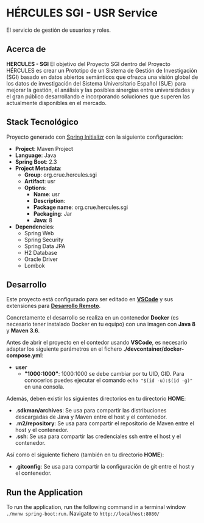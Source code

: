 # HÉRCULES SGI - USR Service

El servicio de gestión de usuarios y roles.

## Acerca de

**HERCULES - SGI** 
El objetivo del Proyecto SGI dentro del Proyecto HÉRCULES es crear un Prototipo de un Sistema de Gestión de Investigación (SGI) basado en datos abiertos semánticos que ofrezca una visión global de los datos de investigación del Sistema Universitario Español (SUE) para mejorar la gestión, el análisis y las posibles sinergias entre universidades y el gran público desarrollando e incorporando  soluciones que superen las actualmente disponibles en el mercado.


## Stack Tecnológico

Proyecto generado con [Spring Initializr](https://start.spring.io/) con la siguiente configuración:
*  **Project**: Maven Project
*  **Language**: Java
*  **Spring Boot**: 2.3
*  **Project Metadata**:
    *  **Group**: org.crue.hercules.sgi
    *  **Artifact**: usr
    *  **Options**:
        *  **Name**: usr
        *  **Description**: 
        *  **Package name**: org.crue.hercules.sgi
        *  **Packaging**: Jar
        *  **Java**: 8
*  **Dependencies**:
    *  Spring Web
    *  Spring Security
    *  Spring Data JPA
    *  H2 Database
    *  Oracle Driver
    *  Lombok



## Desarrollo

Este proyecto está configurado para ser editado en **[VSCode](https://code.visualstudio.com/)** y sus extensiones para **[Desarrollo Remoto](https://code.visualstudio.com/docs/remote/remote-overview)**.

Concretamente el desarrollo se realiza en un contenedor **Docker** (es necesario tener instalado Docker en tu equipo) con una imagen con **Java 8** y **Maven 3.6**.

Antes de abrir el proyecto en el contedor usando **VSCode**, es necesario adaptar los siguiente parámetros en el fichero **./devcontainer/docker-compose.yml**:
*  **user**
    *  **"1000:1000"**: 1000:1000 se debe cambiar por tu UID, GID.  Para conocerlos puedes ejecutar el comando `echo "$(id -u):$(id -g)"` en una consola.

Además, deben existir los siguientes directorios en tu directorio **HOME**:
* **.sdkman/archives**: Se usa para compartir las distribuciones descargadas de Java y Maven entre el host y el contenedor.
* **.m2/repository**: Se usa para compartir el repositorio de Maven entre el host y el contenedor.
* **.ssh**: Se usa para compartir las credenciales ssh entre el host y el contenedor.

Así como el siguiente fichero (también en tu directorio **HOME**):
* **.gitconfig**: Se usa para compartir la configuración de git entre el host y el contenedor.

## Run the Application

To run the application, run the following command in a terminal window `./mvnw spring-boot:run`. Navigate to `http://localhost:8080/`
